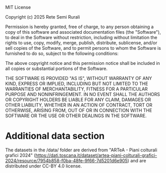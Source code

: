 MIT License

Copyright (c) 2025 Rete Semi Rurali

Permission is hereby granted, free of charge, to any person obtaining a copy
of this software and associated documentation files (the "Software"), to deal
in the Software without restriction, including without limitation the rights
to use, copy, modify, merge, publish, distribute, sublicense, and/or sell
copies of the Software, and to permit persons to whom the Software is
furnished to do so, subject to the following conditions:

The above copyright notice and this permission notice shall be included in all
copies or substantial portions of the Software.

THE SOFTWARE IS PROVIDED "AS IS", WITHOUT WARRANTY OF ANY KIND, EXPRESS OR
IMPLIED, INCLUDING BUT NOT LIMITED TO THE WARRANTIES OF MERCHANTABILITY,
FITNESS FOR A PARTICULAR PURPOSE AND NONINFRINGEMENT. IN NO EVENT SHALL THE
AUTHORS OR COPYRIGHT HOLDERS BE LIABLE FOR ANY CLAIM, DAMAGES OR OTHER
LIABILITY, WHETHER IN AN ACTION OF CONTRACT, TORT OR OTHERWISE, ARISING FROM,
OUT OF OR IN CONNECTION WITH THE SOFTWARE OR THE USE OR OTHER DEALINGS IN THE
SOFTWARE.

# Additional data section
The datasets in the /data/ folder are derived from "ARTeA - Piani colturali grafici 2024" 
(https://dati.toscana.it/dataset/artea-piani-colturali-grafici-2024/resource/7954b858-f0ba-48fe-9f66-7d5201d6e905) 
and are distributed under CC-BY 4.0 license.